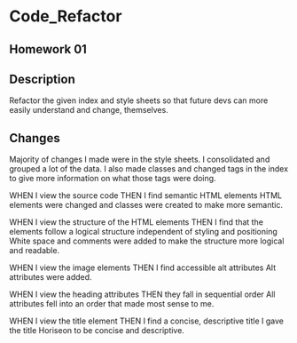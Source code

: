 # Code_Refactor
## Homework 01

## Description
Refactor the given index and style sheets so that future devs can more easily understand and change, themselves. 

## Changes
Majority of changes I made were in the style sheets. I consolidated and grouped a lot of the data. I also made classes and changed tags in the index to give more information on what those tags were doing. 


WHEN I view the source code
THEN I find semantic HTML elements
HTML elements were changed and classes were created to make more semantic.

WHEN I view the structure of the HTML elements
THEN I find that the elements follow a logical structure independent of styling and positioning
White space and comments were added to make the structure more logical and readable.

WHEN I view the image elements
THEN I find accessible alt attributes
Alt attributes were added.

WHEN I view the heading attributes
THEN they fall in sequential order
All attributes fell into an order that made most sense to me. 

WHEN I view the title element
THEN I find a concise, descriptive title
I gave the title Horiseon to be concise and descriptive.